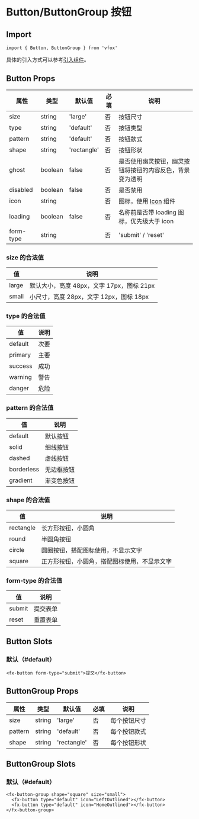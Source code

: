 # Button/ButtonGroup 按钮

## Import

```
import { Button, ButtonGroup } from 'vfox'
```

具体的引入方式可以参考[引入组件](../index.md#引入组件)。

## Button Props

| 属性      | 类型    | 默认值      | 必填 | 说明                                                     |
| --------- | ------- | ----------- | ---- | -------------------------------------------------------- |
| size      | string  | 'large'     | 否   | 按钮尺寸                                                 |
| type      | string  | 'default'   | 否   | 按钮类型                                                 |
| pattern   | string  | 'default'   | 否   | 按钮款式                                                 |
| shape     | string  | 'rectangle' | 否   | 按钮形状                                                 |
| ghost     | boolean | false       | 否   | 是否使用幽灵按钮，幽灵按钮将按钮的内容反色，背景变为透明 |
| disabled  | boolean | false       | 否   | 是否禁用                                                 |
| icon      | string  |             | 否   | 图标，使用 [Icon](./Icon.md) 组件                        |
| loading   | boolean | false       | 否   | 名称前是否带 loading 图标，优先级大于 icon               |
| form-type | string  |             | 否   | 'submit' / 'reset'                                       |

### size 的合法值

| 值    | 说明                                      |
| ----- | ----------------------------------------- |
| large | 默认大小，高度 48px，文字 17px，图标 21px |
| small | 小尺寸，高度 28px，文字 12px，图标 18px   |

### type 的合法值

| 值      | 说明 |
| ------- | ---- |
| default | 次要 |
| primary | 主要 |
| success | 成功 |
| warning | 警告 |
| danger  | 危险 |

### pattern 的合法值

| 值         | 说明       |
| ---------- | ---------- |
| default    | 默认按钮   |
| solid      | 细线按钮   |
| dashed     | 虚线按钮   |
| borderless | 无边框按钮 |
| gradient   | 渐变色按钮 |

### shape 的合法值

| 值        | 说明                                         |
| --------- | -------------------------------------------- |
| rectangle | 长方形按钮，小圆角                           |
| round     | 半圆角按钮                                   |
| circle    | 圆圈按钮，搭配图标使用，不显示文字           |
| square    | 正方形按钮，小圆角，搭配图标使用，不显示文字 |

### form-type 的合法值

| 值     | 说明     |
| ------ | -------- |
| submit | 提交表单 |
| reset  | 重置表单 |

## Button Slots

### 默认（#default）

```
<fx-button form-type="submit">提交</fx-button>
```

## ButtonGroup Props

| 属性    | 类型   | 默认值      | 必填 | 说明         |
| ------- | ------ | ----------- | ---- | ------------ |
| size    | string | 'large'     | 否   | 每个按钮尺寸 |
| pattern | string | 'default'   | 否   | 每个按钮款式 |
| shape   | string | 'rectangle' | 否   | 每个按钮形状 |

## ButtonGroup Slots

### 默认（#default）

```
<fx-button-group shape="square" size="small">
  <fx-button type="default" icon="LeftOutlined"></fx-button>
  <fx-button type="default" icon="HomeOutlined"></fx-button>
</fx-button-group>
```
